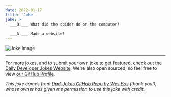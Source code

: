 ```yaml
---
date: 2022-01-17
title: 'Joke'
joke: >
  ___Q:___ What did the spider do on the computer?
  
  ___A:___ Made a website!
---
```



![Joke Image](https://private.xtrp.io/projects/DailyDeveloperJokes/public_image_server/images/5e1258bb6df5f.png)

---

For more jokes, and to submit your own joke to get featured, check out the [Daily Developer Jokes Website](https://dailydeveloperjokes.github.io/). We're also open sourced, so feel free to view [our GitHub Profile](https://github.com/dailydeveloperjokes).


_This joke comes from [Dad-Jokes GitHub Repo by Wes Bos](https://github.com/wesbos/dad-jokes) (thank you!), whose owner has given me permission to use this joke with credit._

<!--
Joke text:
**Q:** What did the spider do on the computer?

**A:** Made a website!
 -->


